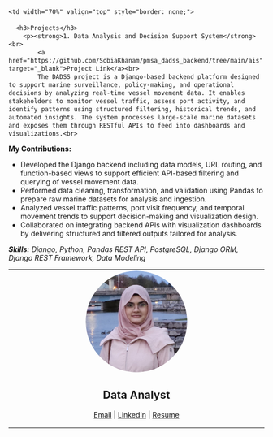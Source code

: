 <table style="border: none;">
  <tr>
    <td width="30%" align="center" valign="top" style="border: none;">
      <img src="/profile_pic.png" alt="Profile Picture" style="border-radius: 50%; width: 200px; height: 200px; object-fit: cover;"><br>
      <p align="center"><h2>  Data Analyst</h2></p>
      <p>
        <a href="mailto:sobiakhanam2000@gmail.com">Email</a> |
        <a href="https://linkedin.com/in/sobia-khanam" target="_blank">LinkedIn</a> |
        <a href="/SOBIA KHANAM - RESUME.pdf" target="_blank">Resume</a>
      </p>
    </td>

    <td width="70%" valign="top" style="border: none;">

      <h3>Projects</h3>
        <p><strong>1. Data Analysis and Decision Support System</strong><br>
            <a href="https://github.com/SobiaKhanam/pmsa_dadss_backend/tree/main/ais" target="_blank">Project Link</a><br>
            The DADSS project is a Django-based backend platform designed to support marine surveillance, policy-making, and operational decisions by analyzing real-time vessel movement data. It enables stakeholders to monitor vessel traffic, assess port activity, and identify patterns using structured filtering, historical trends, and automated insights. The system processes large-scale marine datasets and exposes them through RESTful APIs to feed into dashboards and visualizations.<br>

<strong>My Contributions:</strong>
<ul>
  <li>Developed the Django backend including data models, URL routing, and function-based views to support efficient API-based filtering and querying of vessel movement data.</li>
  <li>Performed data cleaning, transformation, and validation using Pandas to prepare raw marine datasets for analysis and ingestion.</li>
  <li>Analyzed vessel traffic patterns, port visit frequency, and temporal movement trends to support decision-making and visualization design.</li>
  <li>Collaborated on integrating backend APIs with visualization dashboards by delivering structured and filtered outputs tailored for analysis.</li>
</ul>

<em><strong>Skills:</strong> Django, Python, Pandas REST API, PostgreSQL, Django ORM, Django REST Framework, Data Modeling</em>
</p>
    </td>
  </tr>
</table>
